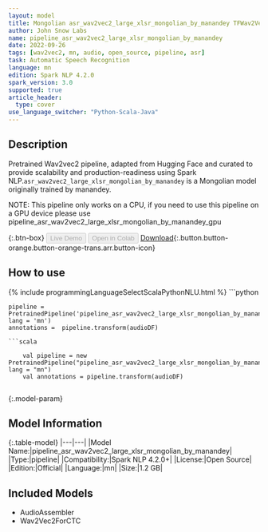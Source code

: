 ```yaml
---
layout: model
title: Mongolian asr_wav2vec2_large_xlsr_mongolian_by_manandey TFWav2Vec2ForCTC from manandey
author: John Snow Labs
name: pipeline_asr_wav2vec2_large_xlsr_mongolian_by_manandey
date: 2022-09-26
tags: [wav2vec2, mn, audio, open_source, pipeline, asr]
task: Automatic Speech Recognition
language: mn
edition: Spark NLP 4.2.0
spark_version: 3.0
supported: true
article_header:
  type: cover
use_language_switcher: "Python-Scala-Java"
---
```


## Description

Pretrained Wav2vec2  pipeline, adapted from Hugging Face and curated to provide scalability and production-readiness using Spark NLP.`asr_wav2vec2_large_xlsr_mongolian_by_manandey` is a Mongolian model originally trained by manandey.

NOTE: This pipeline only works on a CPU, if you need to use this pipeline on a GPU device please use pipeline_asr_wav2vec2_large_xlsr_mongolian_by_manandey_gpu

{:.btn-box}
<button class="button button-orange" disabled>Live Demo</button>
<button class="button button-orange" disabled>Open in Colab</button>
[Download](https://s3.amazonaws.com/auxdata.johnsnowlabs.com/public/models/pipeline_asr_wav2vec2_large_xlsr_mongolian_by_manandey_mn_4.2.0_3.0_1664189565463.zip){:.button.button-orange.button-orange-trans.arr.button-icon}

## How to use



<div class="tabs-box" markdown="1">
{% include programmingLanguageSelectScalaPythonNLU.html %}
```python

    pipeline = PretrainedPipeline('pipeline_asr_wav2vec2_large_xlsr_mongolian_by_manandey', lang = 'mn')
    annotations =  pipeline.transform(audioDF)
    
```
```scala

    val pipeline = new PretrainedPipeline("pipeline_asr_wav2vec2_large_xlsr_mongolian_by_manandey", lang = "mn")
    val annotations = pipeline.transform(audioDF)
    
```
</div>

{:.model-param}
## Model Information

{:.table-model}
|---|---|
|Model Name:|pipeline_asr_wav2vec2_large_xlsr_mongolian_by_manandey|
|Type:|pipeline|
|Compatibility:|Spark NLP 4.2.0+|
|License:|Open Source|
|Edition:|Official|
|Language:|mn|
|Size:|1.2 GB|

## Included Models

- AudioAssembler
- Wav2Vec2ForCTC